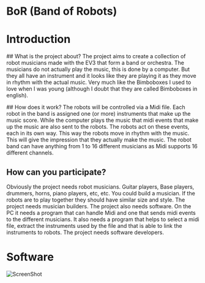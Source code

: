 BoR (Band of Robots)
====================

# Introduction

## What is the project about?
The project aims to create a collection of robot musicians made with the EV3 that form a band or orchestra. The musicians do not actually play the music, this is done by a computer. But they all have an instrument and it looks like they are playing it as they move in rhythm with the actual music. Very much like the Bimboboxes I used to love when I was young (although I doubt that they are called Bimboboxes in english).

## How does it work?
The robots will be controlled via a Midi file. Each robot in the band is assigned one (or more) instruments that make up the music score. While the computer plays the music that midi events that make up the music are also sent to the robots. The robots act on these events, each in its own way. This way the robots move in rhythm with the music. This will give the impression that they actually make the music. The robot band can have anything from 1 to 16 different musicians as Midi supports 16 different channels. 

## How can you participate?
Obviously the project needs robot musicians. Guitar players, Base players, drummers, horns, piano players, etc, etc. You could build a musician. If the robots are to play together they should have similar size and style. The project needs musician builders.
The project also needs software. On the PC it needs a program that can handle Midi and one that sends midi events to the different musicians. It also needs a program that helps to select a midi file, extract the instruments used by the file and that is able to link the instruments to robots. The project needs software developers.

# Software

![ScreenShot](https://raw.github.com/Asw1n/BoR/master/docs/GarageBand.png)
